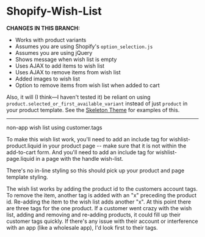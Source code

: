 Shopify-Wish-List
=================

**CHANGES IN THIS BRANCH:**

* Works with product variants
* Assumes you are using Shopify's `option_selection.js`
* Assumes you are using jQuery
* Shows message when wish list is empty
* Uses AJAX to add items to wish list
* Uses AJAX to remove items from wish list
* Added images to wish list
* Option to remove items from wish list when added to cart

Also, it will (I think—I haven't tested it) be reliant on using `product.selected_or_first_available_variant` instead of just `product` in your product template. See the [Skeleton Theme](https://github.com/Shopify/skeleton-theme) for examples of this.


---

non-app wish list using customer.tags

To make this wish list work, you'll need to add an include tag for wishlist-product.liquid in your product page -- make sure that it is not within the add-to-cart form. And you'll need to add an include tag for wishlist-page.liquid in a page with the handle wish-list.

There's no in-line styling so this should pick up your product and page template styling.

The wish list works by adding the product id to the customers account tags. To remove the item, another tag is added
with an "x" preceding the product id. Re-adding the item to the wish list adds another "x". At this point there are
three tags for the one product. If a customer went crazy with the wish list, adding and removing and re-adding
products, it could fill up their customer tags quickly. If there's any issue with their account or interference
with an app (like a wholesale app), I'd look first to their tags.
